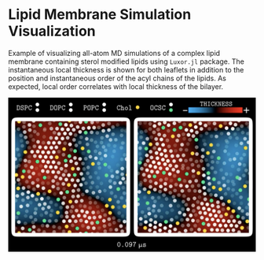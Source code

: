 # Lipid Membrane Simulation Visualization

Example of visualizing all-atom MD simulations of a complex lipid membrane containing sterol modified lipids using `Luxor.jl` package.
The instantaneous local thickness is shown for both leaflets in addition to the position and instantaneous order of the acyl chains of the lipids.
As expected, local order correlates with local thickness of the bilayer.

![Alt text](/SML%20MD%20simulation%20frame.png?raw=true "Optional Title")
